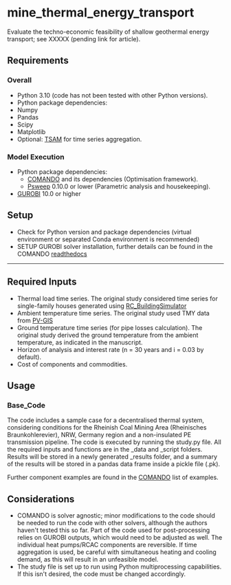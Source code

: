 # mine_thermal_energy_transport
Evaluate the techno-economic feasibility of shallow geothermal energy transport; see XXXXX (pending link for article).

## Requirements
### Overall 
 - Python 3.10 (code has not been tested with other Python versions).
 - Python package dependencies:
 -   Numpy
 -   Pandas
 -   Scipy
 -   Matplotlib
 -   Optional: [TSAM](https://github.com/FZJ-IEK3-VSA/tsam) for time series aggregation.
 
### Model Execution
 - Python package dependencies:
   - [COMANDO](https://jugit.fz-juelich.de/iek-10/public/optimization/comando) and its dependencies (Optimisation framework).
   - [Psweep](https://github.com/elcorto/psweep/tree/0.9.0) 0.10.0 or lower (Parametric analysis and housekeeping).
 - [GUROBI](https://www.gurobi.com/) 10.0 or higher

## Setup
 - Check for Python version and package dependencies (virtual environment or separated Conda environment is recommended)
 - SETUP GUROBI solver installation, further details can be found in the COMANDO [readthedocs](https://comando.readthedocs.io/en/latest/interfaces.html#interfaces)
  
---
## Required Inputs

- Thermal load time series. The original study considered time series for single-family houses generated using [RC_BuildingSimulator](https://github.com/architecture-building-systems/RC_BuildingSimulator)
- Ambient temperature time series. The original study used TMY data from [PV-GIS](https://re.jrc.ec.europa.eu/pvg_tools/en/)
- Ground temperature time series (for pipe losses calculation). The original study derived the ground temperature from the ambient temperature, as indicated in the manuscript.
- Horizon of analysis and interest rate (n = 30 years and i = 0.03 by default).
- Cost of components and commodities.


## Usage
### Base_Code
The code includes a sample case for a decentralised thermal system, considering conditions for the Rheinish Coal Mining Area (Rheinisches Braunkohlerevier), NRW, Germany region and a non-insulated PE transmission pipeline. The code is executed by running the study.py file. All the required inputs and functions are in the _data and _script folders. Results will be stored in a newly generated _results folder, and a summary of the results will be stored in a pandas data frame inside a pickle file (.pk).

Further component examples are found in the [COMANDO](https://jugit.fz-juelich.de/iek-10/public/optimization/comando) list of examples.

## Considerations
- COMANDO is solver agnostic; minor modifications to the code should be needed to run the code with other solvers, although the authors haven't tested this so far. Part of the code used for post-processing relies on GUROBI outputs, which would need to be adjusted as well.
The individual heat pumps/RCAC components are reversible. If time aggregation is used, be careful with simultaneous heating and cooling demand, as this will result in an unfeasible model.
- The study file is set up to run using Python multiprocessing capabilities. If this isn't desired, the code must be changed accordingly.
